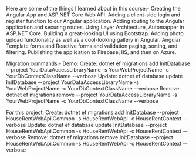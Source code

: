Here are some of the things I learned about in this course:- Creating the Angular App and ASP.NET Core Web API. Adding a client-side login and register function to our Angular application. Adding routing to the Angular application and securing routes. Using Layer Architecture, Automapper in ASP.NET Core. Building a great-looking UI using Bootstrap. Adding photo upload functionality as well as a cool-looking gallery in Angular. Angular Template forms and Reactive forms and validation paging, sorting, and filtering. Publishing the application to Firebase, IIS, and then on Azure.

Migration commands:- 
  Demo:
    Create: dotnet ef migrations add InitDatabase --project YourDataAccessLibraryName -s YourWebProjectName -c YourDbContextClassName --verbose 
    Update: dotnet ef database update InitDatabase --project YourDataAccessLibraryName -s YourWebProjectName -c YourDbContextClassName --verbose
    Remove: dotnet ef migrations remove --project YourDataAccessLibraryName -s YourWebProjectName -c YourDbContextClassName --verbose
  
  For this project:
    Create: dotnet ef migrations add InitDatabase --project HouseRentWebApi.Common -s HouseRentWebApi -c HouseRentContext --verbose
    Update: dotnet ef database update InitDatabase --project HouseRentWebApi.Common -s HouseRentWebApi -c HouseRentContext --verbose
    Remove: dotnet ef migrations remove InitDatabase --project HouseRentWebApi.Common -s HouseRentWebApi -c HouseRentContext --verbose
